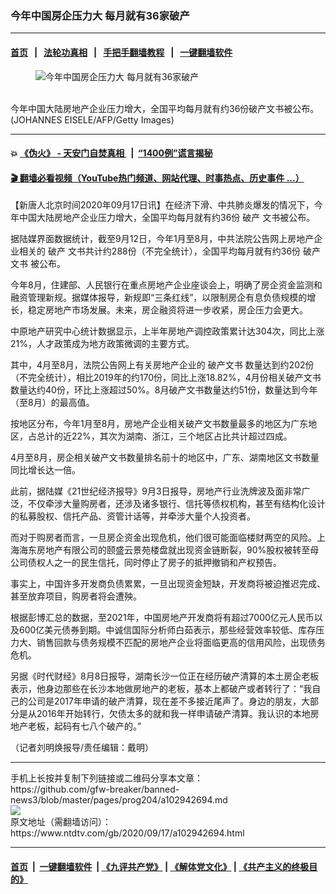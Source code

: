 ### 今年中国房企压力大 每月就有36家破产
------------------------

#### [首页](https://github.com/gfw-breaker/banned-news3/blob/master/README.md) &nbsp;&nbsp;|&nbsp;&nbsp; [法轮功真相](https://github.com/begood0513/basic/blob/master/README.md)  &nbsp;&nbsp;|&nbsp;&nbsp; [手把手翻墙教程](https://github.com/gfw-breaker/guides/wiki)  &nbsp;&nbsp;|&nbsp;&nbsp; [一键翻墙软件](https://github.com/gfw-breaker/nogfw/blob/master/README.md)  



<div><div class="featured_image">
 <figure>
  <img alt="今年中国房企压力大 每月就有36家破产" src="https://i.ntdtv.com/assets/uploads/2020/09/66-4-800x450.jpg"/>
 </figure><br/>
 <span class="caption">
  今年中国大陆房地产企业压力增大，全国平均每月就有约36份破产文书被公布。(JOHANNES EISELE/AFP/Getty Images)
 </span>
</div>
</div><hr/>

#### 💥 [《伪火》 - 天安门自焚真相 ](http://158.247.195.190:10000/videos/blog/weihuo.html)&nbsp; |&nbsp; [“1400例”谎言揭秘  ](http://158.247.195.190:10000/videos/blog/jiexi1400.html)

#### [ 🎬  翻墙必看视频（YouTube热门频道、网站代理、时事热点、历史事件 ...）](https://github.com/gfw-breaker/links/blob/master/banned.md)

<div><div class="post_content" itemprop="articleBody">
 <p>
  【新唐人北京时间2020年09月17日讯】在经济下滑、中共肺炎爆发的情况下，今年中国大陆房地产企业压力增大，全国平均每月就有约36份
  <ok href="https://www.ntdtv.com/gb/破产.htm">
   破产
  </ok>
  文书被公布。
 </p>
 <p>
  据陆媒界面数据统计，截至9月12日，今年1月至8月，中共法院公告网上房地产企业相关的
  <ok href="https://www.ntdtv.com/gb/破产.htm">
   破产
  </ok>
  文书共计约288份（不完全统计），全国平均每月就有约36份
  <ok href="https://www.ntdtv.com/gb/破产文书.htm">
   破产文书
  </ok>
  被公布。
 </p>
 <p>
  今年8月，住建部、人民银行在重点房地产企业座谈会上，明确了房企资金监测和融资管理新规。据媒体报导，新规即“三条红线”，以限制房企有息负债规模的增长，稳定房地产市场发展。未来，房企融资将进一步收紧，房企压力会更大。
 </p>
 <p>
  中原地产研究中心统计数据显示，上半年房地产调控政策累计达304次，同比上涨21%，人才政策成为地方政策微调的主要方式。
 </p>
 <p>
  其中，4月至8月，法院公告网上有关房地产企业的
  <ok href="https://www.ntdtv.com/gb/破产文书.htm">
   破产文书
  </ok>
  数量达到约202份（不完全统计），相比2019年的约170份，同比上涨18.82%，4月份相关破产文书数量达约40份，环比上涨超过50%。8月破产文书数量达约51份，数量达到今年（至8月）的最高值。
 </p>
 <p>
  按地区分布，今年1月至8月，房地产企业相关破产文书数量最多的地区为广东地区，占总计的近22%，其次为湖南、浙江，三个地区占比共计超过四成。
 </p>
 <p>
  4月至8月，房企相关破产文书数量排名前十的地区中，广东、湖南地区文书数量同比增长达一倍。
 </p>
 <p>
  此前，据陆媒《21世纪经济报导》9月3日报导，房地产行业洗牌波及面非常广泛，不仅牵涉大量购房者，还涉及诸多银行、信托等债权机构，甚至有结构化设计的私募股权、信托产品、资管计话等，并牵涉大量个人投资者。
 </p>
 <p>
  而对于购房者而言，一旦房企资金出现危机，他们很可能面临楼财两空的风险。上海海东房地产有限公司的颐盛云景苑楼盘就出现资金链断裂，90%股权被转至母公司债权人之一的民生信托，同时停止了房子的抵押撤销和产权预告。
 </p>
 <p>
  事实上，中国许多开发商负债累累，一旦出现资金短缺，开发商将被迫推迟完成、甚至放弃项目，购房者将会遭殃。
 </p>
 <p>
  根据彭博汇总的数据，至2021年，中国房地产开发商将有超过7000亿元人民币以及600亿美元债券到期。中诚信国际分析师白茹表示，那些经营效率较低、库存压力大、销售回款与债务规模不匹配的房地产企业将面临更高的信用风险，出现债务危机。
 </p>
 <p>
  另据《时代财经》8月8日报导，湖南长沙一位正在经历破产清算的本土房企老板表示，他身边那些在长沙本地做房地产的老板，基本上都破产或者转行了：“我自己的公司是2017年申请的破产清算，现在差不多接近尾声了。身边的朋友，大部分是从2016年开始转行，欠债太多的就和我一样申请破产清算。我认识的本地房地产老板，起码有七八个破产的。”
 </p>
 <p>
  （记者刘明焕报导/责任编辑：戴明）
 </p>
 <div class="single_ad">
 </div>
</div>
</div>
<hr/>
手机上长按并复制下列链接或二维码分享本文章：<br/>
https://github.com/gfw-breaker/banned-news3/blob/master/pages/prog204/a102942694.md <br/>
<a href='https://github.com/gfw-breaker/banned-news3/blob/master/pages/prog204/a102942694.md'><img src='https://github.com/gfw-breaker/banned-news3/blob/master/pages/prog204/a102942694.md.png'/></a> <br/>
原文地址（需翻墙访问）：https://www.ntdtv.com/gb/2020/09/17/a102942694.html


------------------------
#### [首页](https://github.com/gfw-breaker/banned-news3/blob/master/README.md) &nbsp;|&nbsp; [一键翻墙软件](https://github.com/gfw-breaker/nogfw/blob/master/README.md) &nbsp;| [《九评共产党》](https://github.com/gfw-breaker/9ping.md/blob/master/README.md#九评之一评共产党是什么) | [《解体党文化》](https://github.com/gfw-breaker/jtdwh.md/blob/master/README.md) | [《共产主义的终极目的》](https://github.com/gfw-breaker/gczydzjmd.md/blob/master/README.md)


<img src='http://gfw-breaker.win/banned-news3/pages/prog204/a102942694.md' width='0px' height='0px'/>
